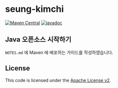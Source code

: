 # seung-kimchi

[![Maven Central](https://img.shields.io/badge/Maven_Central-v0.0.3-blue)](https://central.sonatype.com/artifact/io.github.seung-dev/seung-kimchi)
[![javadoc](https://img.shields.io/badge/javadoc-v0.0.3-blue)](https://javadoc.io/doc/io.github.seung-dev/seung-kimchi/latest/index.html)

Java 오픈소스 시작하기
----------------

`NOTES.md` 에 Maven 에 배포하는 가이드를 작성하였습니다. 

License
-------
This code is licensed under the [Apache License v2](https://www.apache.org/licenses/LICENSE-2.0).
